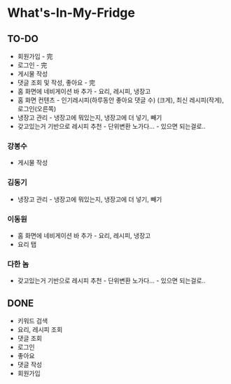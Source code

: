 # What's-In-My-Fridge

## TO-DO
* 회원가입 - 完 
* 로그인 - 完 
* 게시물 작성
* 댓글 조회 및 작성, 좋아요 - 完 
* 홈 화면에 네비게이션 바 추가 - 요리, 레시피, 냉장고
* 홈 화면 컨텐츠 - 인기레시피(하루동안 좋아요 댓글 수) (크게), 최신 레시피(작게), 로그인(오른쪽)
* 냉장고 관리 - 냉장고에 뭐있는지, 냉장고에 더 넣기, 빼기
* 갖고있는거 기반으로 레시피 추천 - 단위변환 노가다... - 있으면 되는걸로..

### 강봉수
* 게시물 작성

### 김동기
* 냉장고 관리 - 냉장고에 뭐있는지, 냉장고에 더 넣기, 빼기

### 이동원
* 홈 화면에 네비게이션 바 추가 - 요리, 레시피, 냉장고
* 요리 탭

### 다한 놈
* 갖고있는거 기반으로 레시피 추천 - 단위변환 노가다... - 있으면 되는걸로..

## DONE
* 키워드 검색
* 요리, 레시피 조회
* 댓글 조회
* 로그인
* 좋아요
* 댓글 작성
* 회원가입
